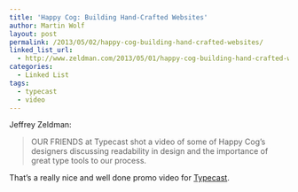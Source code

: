 ```yaml
---
title: 'Happy Cog: Building Hand-Crafted Websites'
author: Martin Wolf
layout: post
permalink: /2013/05/02/happy-cog-building-hand-crafted-websites/
linked_list_url:
  - http://www.zeldman.com/2013/05/01/happy-cog-building-hand-crafted-websites/
categories:
  - Linked List
tags:
  - typecast
  - video
---
```

<p class="linked-list-quote-author">
  Jeffrey Zeldman:
</p>

> OUR FRIENDS at Typecast shot a video of some of Happy Cog’s designers discussing readability in design and the importance of great type tools to our process.

That&#8217;s a really nice and well done promo video for [Typecast][1].

 [1]: http://typecast.com/